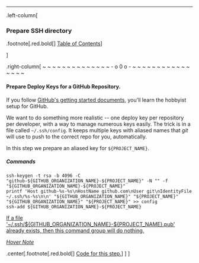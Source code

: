 ---
.left-column[
  ### Prepare SSH directory
.footnote[.red.bold[] [Table of Contents](./)] 
<!-- H -->]
.right-column[
~ ~ ~ ~ ~ ~ ~ ~ ~ ~ ~ ~ ~ ~ - o 0 o - ~ ~ ~ ~ ~ ~ ~ ~ ~ ~ ~ ~ ~ ~ ~ ~

#### Prepare Deploy Keys for a GitHub Repository.
 
If you follow <a href='https://help.github.com/articles/generating-ssh-keys/' target='_blank'>GitHub's getting started documents</a>, you'll learn the hobbyist setup for GitHub.

We want to do something more realistic -- one deploy key per repository per developer, with a way to manage numerous keys easily.  The trick is in a file called ```~/.ssh/config```. It keeps multiple keys with aliased names that *git* will use to push to the correct repo for you, automatically.

In this step we prepare an aliased key for ```${PROJECT_NAME}```.
##### Commands
```terminal
ssh-keygen -t rsa -b 4096 -C "github-${GITHUB_ORGANIZATION_NAME}-${PROJECT_NAME}" -N "" -f "${GITHUB_ORGANIZATION_NAME}-${PROJECT_NAME}"
printf 'Host github-%s-%s\nHostName github.com\nUser git\nIdentityFile ~/.ssh/%s-%s\n\n' "${GITHUB_ORGANIZATION_NAME}" "${PROJECT_NAME}"  "${GITHUB_ORGANIZATION_NAME}" "${PROJECT_NAME}" >> config
ssh-add ${GITHUB_ORGANIZATION_NAME}-${PROJECT_NAME}
```


<!-- Code for this begins at line #202 -->
<!-- B -->
<div id="uniquename" class="popup_div">
    <a class="subtle_a" onmouseover="HideContent('uniquename'); return true;"
       href="javascript:HideContent('uniquename')">
        <p>If a file '~/.ssh/${GITHUB_ORGANIZATION_NAME}-${PROJECT_NAME}.pub' already exists, then this command group will do nothing.</p>
    </a>
</div>
<a
    class="subtle_a"
    onmouseover="ReverseContentDisplay('uniquename'); return true;"
    href="javascript:ReverseContentDisplay('uniquename')">
    <i>Hover Note</i>
</a>

.center[.footnote[.red.bold[] <a href="https://github.com/martinhbramwell/Meteor-CI-Tutorial/blob/master/Part02_VersionControlInTheCloud.sh#L202" target="_blank">Code for this step.</a>] ]
]
